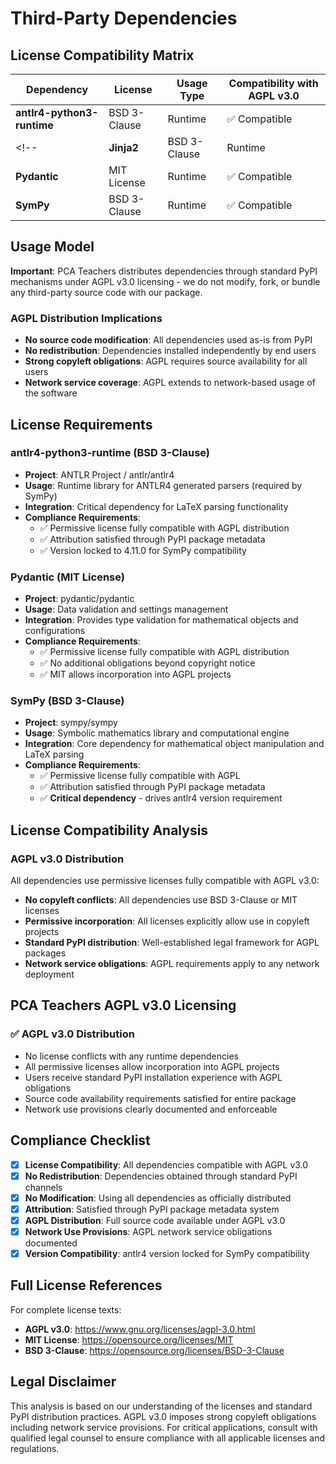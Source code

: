 # Third-Party Dependencies

## License Compatibility Matrix
| Dependency | License | Usage Type | Compatibility with AGPL v3.0 |
|------------|---------|------------|------------------------------|
| **antlr4-python3-runtime** | BSD 3-Clause | Runtime | ✅ Compatible |
<!-- | **Jinja2** | BSD 3-Clause | Runtime | ✅ Compatible | -->
| **Pydantic** | MIT License | Runtime | ✅ Compatible |
| **SymPy** | BSD 3-Clause | Runtime | ✅ Compatible |

## Usage Model

**Important**: PCA Teachers distributes dependencies through standard PyPI mechanisms under AGPL v3.0 licensing - we do not modify, fork, or bundle any third-party source code with our package.

### AGPL Distribution Implications
- **No source code modification**: All dependencies used as-is from PyPI
- **No redistribution**: Dependencies installed independently by end users
- **Strong copyleft obligations**: AGPL requires source availability for all users
- **Network service coverage**: AGPL extends to network-based usage of the software

## License Requirements

### antlr4-python3-runtime (BSD 3-Clause)
- **Project**: ANTLR Project / antlr/antlr4
- **Usage**: Runtime library for ANTLR4 generated parsers (required by SymPy)
- **Integration**: Critical dependency for LaTeX parsing functionality
- **Compliance Requirements**:
  - ✅ Permissive license fully compatible with AGPL distribution
  - ✅ Attribution satisfied through PyPI package metadata
  - ✅ Version locked to 4.11.0 for SymPy compatibility

<!-- ### Jinja2 (BSD 3-Clause)
- **Project**: Pallets/Jinja
- **Usage**: Template engine for mathematical content generation
- **Integration**: Handles templating for educational content creation
- **Compliance Requirements**:
  - ✅ Permissive license fully compatible with AGPL
  - ✅ Attribution satisfied through PyPI package metadata
  - ✅ BSD allows incorporation into copyleft projects -->

### Pydantic (MIT License)
- **Project**: pydantic/pydantic
- **Usage**: Data validation and settings management
- **Integration**: Provides type validation for mathematical objects and configurations
- **Compliance Requirements**:
  - ✅ Permissive license fully compatible with AGPL distribution
  - ✅ No additional obligations beyond copyright notice
  - ✅ MIT allows incorporation into AGPL projects

### SymPy (BSD 3-Clause)
- **Project**: sympy/sympy
- **Usage**: Symbolic mathematics library and computational engine
- **Integration**: Core dependency for mathematical object manipulation and LaTeX parsing
- **Compliance Requirements**:
  - ✅ Permissive license fully compatible with AGPL
  - ✅ Attribution satisfied through PyPI package metadata
  - ✅ **Critical dependency** - drives antlr4 version requirement

## License Compatibility Analysis

### AGPL v3.0 Distribution
All dependencies use permissive licenses fully compatible with AGPL v3.0:
- **No copyleft conflicts**: All dependencies use BSD 3-Clause or MIT licenses
- **Permissive incorporation**: All licenses explicitly allow use in copyleft projects
- **Standard PyPI distribution**: Well-established legal framework for AGPL packages
- **Network service obligations**: AGPL requirements apply to any network deployment

## PCA Teachers AGPL v3.0 Licensing

### ✅ **AGPL v3.0 Distribution**
- No license conflicts with any runtime dependencies
- All permissive licenses allow incorporation into AGPL projects
- Users receive standard PyPI installation experience with AGPL obligations
- Source code availability requirements satisfied for entire package
- Network use provisions clearly documented and enforceable

## Compliance Checklist
- [x] **License Compatibility**: All dependencies compatible with AGPL v3.0
- [x] **No Redistribution**: Dependencies obtained through standard PyPI channels
- [x] **No Modification**: Using all dependencies as officially distributed
- [x] **Attribution**: Satisfied through PyPI package metadata system
- [x] **AGPL Distribution**: Full source code available under AGPL v3.0
- [x] **Network Use Provisions**: AGPL network service obligations documented
- [x] **Version Compatibility**: antlr4 version locked for SymPy compatibility

## Full License References
For complete license texts:
- **AGPL v3.0**: https://www.gnu.org/licenses/agpl-3.0.html
- **MIT License**: https://opensource.org/licenses/MIT
- **BSD 3-Clause**: https://opensource.org/licenses/BSD-3-Clause

## Legal Disclaimer
This analysis is based on our understanding of the licenses and standard PyPI distribution practices. AGPL v3.0 imposes strong copyleft obligations including network service provisions. For critical applications, consult with qualified legal counsel to ensure compliance with all applicable licenses and regulations.